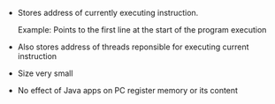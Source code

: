 
- Stores address of currently executing instruction.

    Example: Points to the first line at the start of the program execution

- Also stores address of threads reponsible for executing current instruction
- Size very small
- No effect of Java apps on PC register memory or its content
